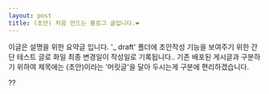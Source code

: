 ```yaml
---
layout: post
title: (초안) 처음 만드는 블로그 글입니다.❤️
---
```

이글은 설명을 위한 요약글 입니다. '_ draft' 폴더에 초안작성 기능을 보여주기 위한 간단 테스트 글로 화일 최종 변경일이 작성일로 기록됩니다.. 기존 배포된 게시글과 구분하기 위하여 제목에는 (초안)이라는 '머릿글'을 달아 두시는게 구분에 편리하겠습니다.

??
